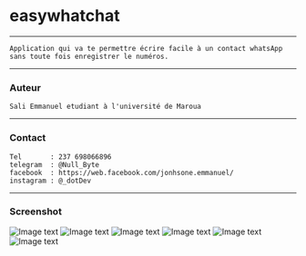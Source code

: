 # easywhatchat
***
    Application qui va te permettre écrire facile à un contact whatsApp 
    sans toute fois enregistrer le numéros. 
***
### Auteur
    Sali Emmanuel etudiant à l'université de Maroua
***
### Contact 
    Tel       : 237 698066896
    telegram  : @Null_Byte
    facebook  : https://web.facebook.com/jonhsone.emmanuel/
    instagram : @_dotDev
***
### Screenshot
![Image text](https://github.com/saliemmanuel/EasyWhatChats/tree/master/screenshot/e(1).jpeg)
![Image text](https://github.com/saliemmanuel/EasyWhatChats/tree/master/screenshot/e(2).jpeg)
![Image text](https://github.com/saliemmanuel/EasyWhatChats/tree/master/screenshot/e(3).jpeg)
![Image text](https://github.com/saliemmanuel/EasyWhatChats/tree/master/screenshot/e(4).jpeg)
![Image text](https://github.com/saliemmanuel/EasyWhatChats/tree/master/screenshot/e(5).jpeg)
![Image text](https://github.com/saliemmanuel/EasyWhatChats/tree/master/screenshot/e(6).jpeg)




